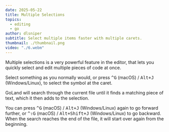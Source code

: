```yaml
---
date: 2025-05-22
title: Multiple Selections
topics:
  - editing
  - go
author: dlsniper
subtitle: Select multiple items faster with multiple carets.
thumbnail: ./thumbnail.png
video: "./6.webm"
---
```


Multiple selections is a very powerful feature in the editor, that lets you quickly select and edit multiple pieces of code at once.

Select something as you normally would, or press <kbd>^G</kbd> (macOS) / <kbd>Alt+J</kbd> (Windows/Linux), to select the symbol at the caret.

GoLand will search through the current file until it finds a matching piece of text, which it then adds to the selection.

You can press <kbd>^G</kbd> (macOS) / <kbd>Alt+J</kbd> (Windows/Linux) again to go forward further, or <kbd>^⇧G</kbd> (macOS) / <kbd>Alt+Shift+J</kbd> (Windows/Linux) to go backward. When the search reaches the end of the file, it will start over again from the beginning.
